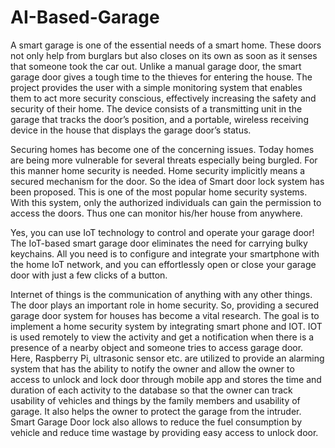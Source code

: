 # AI-Based-Garage

A smart garage is one of the essential needs of a smart home. These doors not only help from burglars but also closes on its own as soon as it senses that someone took the car out. Unlike a manual garage door, the smart garage door gives a tough time to the thieves for entering the house. The project provides the user with a simple monitoring system that enables them to act more security conscious, effectively increasing the safety and security of their home. The device consists of a transmitting unit in the garage that tracks the door’s position, and a portable, wireless receiving device in the house that displays the garage door’s status.


Securing homes has become one of the concerning issues. Today homes are being more vulnerable for several threats especially
being burgled. For this manner home security is needed. Home security implicitly means a secured mechanism for the door. So the
idea of Smart door lock system has been proposed. This is one of the most popular home security systems. With this system, only
the authorized individuals can gain the permission to access the doors. Thus one can monitor his/her house from anywhere.

Yes, you can use IoT technology to control and operate your garage door! The IoT-based smart garage door eliminates the need for carrying bulky keychains. All you need is to configure and integrate your smartphone with the home IoT network, and you can effortlessly open or close your garage door with just a few clicks of a button.

Internet of things is the communication of anything with any other things. The door plays an important role in home security. So, providing a secured garage door system for houses has become a vital research. The goal is to implement a home security system by integrating smart phone and IOT. IOT is used remotely to view the activity and get a notification when there is a presence of a nearby object and someone tries to access garage door. Here, Raspberry Pi, ultrasonic sensor etc. are utilized to provide an alarming system that has the ability to notify the owner and allow the owner to access to unlock and lock door through mobile app and stores the time and duration of each activity to the database so that the owner can track usability of vehicles and things by the family members and usability of garage. It also helps the owner to protect the garage from the intruder. Smart Garage Door lock also allows to reduce the fuel consumption by vehicle and reduce time wastage by providing easy access to unlock door.
